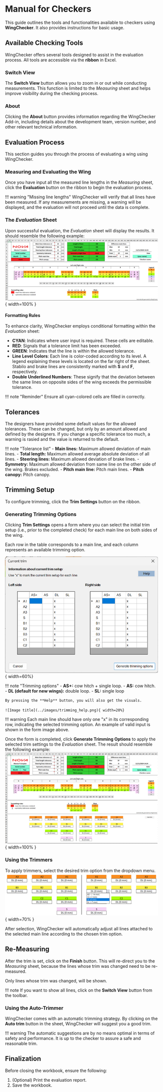 # Manual for Checkers

This guide outlines the tools and functionalities available to checkers using **WingChecker**. It also provides instructions for basic usage.


## Available Checking Tools

WingChecker offers several tools designed to assist in the evaluation process. All tools are accessible via the **ribbon** in Excel.

### Switch View

The **Switch View** button allows you to zoom in or out while conducting measurements. This function is limited to the *Measuring* sheet and helps improve visibility during the checking process.

### About

Clicking the **About** button provides information regarding the WingChecker Add-in, including details about the development team, version number, and other relevant technical information.

## Evaluation Process

This section guides you through the process of evaluating a wing using WingChecker.

### Measuring and Evaluating the Wing

Once you have input all the measured line lengths in the *Measuring* sheet, click the **Evaluation** button on the ribbon to begin the evaluation process.

!!! warning "Missing line lengths"
    WingChecker will verify that all lines have been measured. If any measurements are missing, a warning will be displayed, and the evaluation will not proceed until the data is complete.

### The *Evaluation* Sheet

Upon successful evaluation, the *Evaluation* sheet will display the results. It should resemble the following example:  
![Evaluation Example](../images/evaluation_no_trims.png){ width=100% }

#### Formatting Rules

To enhance clarity, WingChecker employs conditional formatting within the *Evaluation* sheet:

- **CYAN**: Indicates where user input is required. These cells are editable.
- **RED**: Signals that a tolerance limit has been exceeded.
- **GREEN**: Indicates that the line is within the allowed tolerance.
- **Line Level Colors**: Each line is color-coded according to its level. A legend explaining these levels is located on the far right of the sheet. Stabilo and brake lines are consistently marked with **S** and **F**, respectively.
- **Double Underlined Numbers**: These signify that the deviation between the same lines on opposite sides of the wing exceeds the permissible tolerance.


!!! note "Reminder"
    Ensure all cyan-colored cells are filled in correctly.

## Tolerances

The designers have provided some default values for the allowed tolerances. These can be changed, but only by an amount allowed and defined by the designers. If you change a specific tolerance too much, a warning is rasied and the value is returned to the default.

!!! note "Tolerance list"
    - **Main lines:** Maximum allowed deviation of main lines.
    - **Total length:** Maximum allowed average absolute deviation of all lines.
    - **Steering lines:** Maximum allowed deviation of brake lines.
    - **Symmetry:** Maximum allowed deviation from same line on the other side of the wing. Brakes excluded.
    - **Pitch main line:** Pitch main lines.
    - **Pitch canopy:** Pitch canopy.

## Trimming Setup

To configure trimming, click the **Trim Settings** button on the ribbon.

### Generating Trimming Options

Clicking **Trim Settings** opens a form where you can select the initial trim setup (i.e., prior to the completed check) for each main line on both sides of the wing. 

Each row in the table corresponds to a main line, and each column represents an available trimming option.

![Image title](../images/current_trim_form.png){ width=60%}


!!! note "Trimming options"
    - **AS+:** cow hitch + single loop.
    - **AS:** cow hitch.
    - **DL (default for new wings):** double loop.
    - **SL:** single loop

    By pressing the **Help** button, you will also get the visuals.

    ![Image title](../images/trimming_help.png){ width=20%}


!!! warning
    Each main line should have only one "x" in its corresponding row, indicating the selected trimming option. An example of valid input is shown in the form image above.

Once the form is completed, click **Generate Trimming Options** to apply the selected trim settings to the *Evaluation* sheet. The result should resemble the following example:  
![Evaluation with Trims](../images/evaluation_with_trims.png){ width=100% }

### Using the Trimmers

To apply trimmers, select the desired trim option from the dropdown menu.  
![Using Trimmers](../images/trimmers_using.png){ width=70% }

After selection, WingChecker will automatically adjust all lines attached to the selected main line according to the chosen trim option.

## Re-Measuring

After the trim is set, click on the **Finish** button. This will re-direct you to the _Measuring_ sheet, because the lines whose trim was changed need to be re-measured.

Only lines whose trim was changed, will be shown.

!!! note
    If you want to show all lines, click on the **Switch View** button from the toolbar.

### Using the Auto-Trimmer

WingChecker comes with an automatic trimming strategy. By clicking on the **Auto trim** button in the sheet, WingChecker will suggest you a good trim.

!!! warning 
    The automatic suggestions are by no means optimal in terms of safety and performance. It is up to the checker to assure a safe and reasonable trim. 

## Finalization

Before closing the workbook, ensure the following:

1. (Optional) Print the evaluation report.
2. Save the workbook.